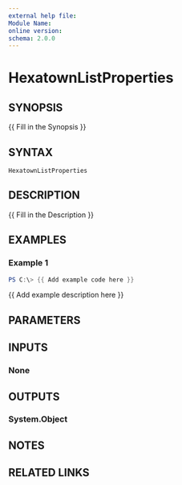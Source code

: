 ```yaml
---
external help file:
Module Name:
online version:
schema: 2.0.0
---
```


# HexatownListProperties

## SYNOPSIS
{{ Fill in the Synopsis }}

## SYNTAX

```
HexatownListProperties
```

## DESCRIPTION
{{ Fill in the Description }}

## EXAMPLES

### Example 1
```powershell
PS C:\> {{ Add example code here }}
```

{{ Add example description here }}

## PARAMETERS

## INPUTS

### None

## OUTPUTS

### System.Object
## NOTES

## RELATED LINKS
